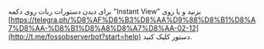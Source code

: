 برای دیدن دستورات ربات روی دکمه "Instant View" بزنید و یا روی [https://telegra.ph/%D8%AF%D8%B3%D8%AA%D9%88%D8%B1%D8%A7%D8%AA-%D8%B1%D8%A8%D8%A7%D8%AA-02-12](http://t.me/fossobserverbot?start=help) دستور کلیک کنید.
